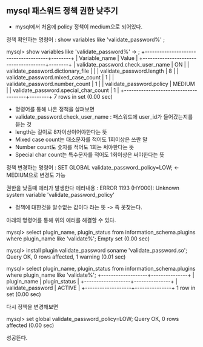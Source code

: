 ## mysql 패스워드 정책 권한 낮추기

 - mysql에서 처음에 policy 정책이 medium으로 되어있다.
 
정책 확인하는 명령어 : show variables like 'validate_password%'
;

mysql> show variables like 'validate_password%'
    -> ;
+--------------------------------------+--------+
| Variable_name                        | Value  |
+--------------------------------------+--------+
| validate_password.check_user_name    | ON     |
| validate_password.dictionary_file    |        |
| validate_password.length             | 8      |
| validate_password.mixed_case_count   | 1      |
| validate_password.number_count       | 1      |
| validate_password.policy             | MEDIUM |
| validate_password.special_char_count | 1      |
+--------------------------------------+--------+
7 rows in set (0.00 sec)

- 명령어를 통해 나온 정책을 살펴보면
- validate_password.check_user_name : 패스워드에 user_id가 들어갔는지를 묻는 것
- length는 길이로 8자이상이어야한다는 뜻
- Mixed case count는 대소문자를 적어도 1회이상은 쓰란 말
- Number count도 숫자를 적어도 1회는 써야한다는 뜻
- Special char count는 특수문자를 적어도 1회이상은 써야한다는 뜻

정책 변경하는 명령어 : SET GLOBAL validate_password_policy=LOW; <- MEDIUM으로 변경도 가능

권한을 낮출때 에러가 발생한다
에러내용 : ERROR 1193 (HY000): Unknown system variable 'validate_password_policy'

- 정책에 대한것을 알수없는 값이다 라는 뜻 -> 즉 못찾는다.

아래의 명령어를 통해 위의 에러를 해결할 수 있다.

mysql> select plugin_name, plugin_status from information_schema.plugins where plugin_name like 'validate%';
Empty set (0.00 sec)

mysql> install plugin validate_password soname 'validate_password.so';
Query OK, 0 rows affected, 1 warning (0.01 sec)

mysql> select plugin_name, plugin_status from information_schema.plugins where plugin_name like 'validate%';
+-------------------+---------------+
| plugin_name       | plugin_status |
+-------------------+---------------+
| validate_password | ACTIVE        |
+-------------------+---------------+
1 row in set (0.00 sec)

다시 정책을 변경해보면

mysql> set global validate_password_policy=LOW;
Query OK, 0 rows affected (0.00 sec)

성공뜬다.
